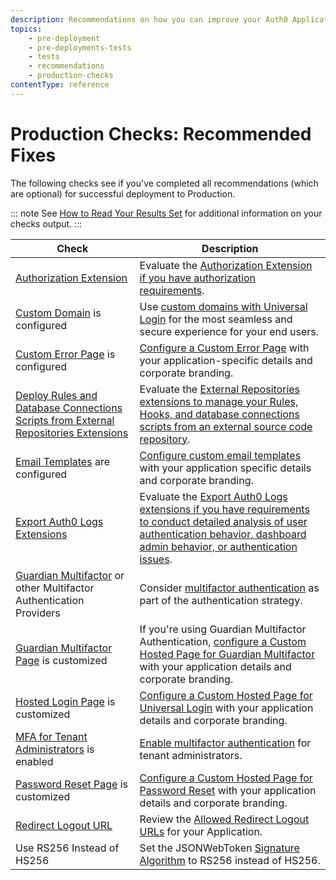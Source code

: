 ```yaml
---
description: Recommendations on how you can improve your Auth0 Application prior to production deployment
topics:
    - pre-deployment
    - pre-deployments-tests
    - tests
    - recommendations
    - production-checks
contentType: reference
---
```


# Production Checks: Recommended Fixes

The following checks see if you've completed all recommendations (which are optional) for successful deployment to Production.

::: note
See [How to Read Your Results Set](/pre-deployment/how-to-run-test#how-to-read-your-results-set) for additional information on your checks output.
:::

| Check | Description |
| ---- | ----------- |
| [Authorization Extension](extensions/authorization-extension/v2) | Evaluate the [Authorization Extension if you have authorization requirements](${manage_url}/#/extensions). |
| [Custom Domain](custom-domains) is configured | Use [custom domains with Universal Login](${manage_url}/#/tenant/custom_domains) for the most seamless and secure experience for your end users. |
| [Custom Error Page](/hosted-pages/custom-error-pages) is configured | [Configure a Custom Error Page](${manage_url}/#/account) with your application-specific details and corporate branding. |
| [Deploy Rules and Database Connections Scripts from External Repositories Extensions](extensions#deploy-rules-and-database-connections-scripts-from-external-repositories) | Evaluate the [External Repositories extensions to manage your Rules, Hooks, and database connections scripts from an external source code repository](${manage_url}/#/extensions). |
| [Email Templates](/email/custom) are configured | [Configure custom email templates](${manage_url}/#/emails) with your application specific details and corporate branding. |
| [Export Auth0 Logs Extensions](extensions#export-auth0-logs-to-an-external-service) | Evaluate the [Export Auth0 Logs extensions if you have requirements to conduct detailed analysis of user authentication behavior, dashboard admin behavior, or authentication issues](${manage_url}/#/extensions). |
| [Guardian Multifactor](/multifactor-authentication) or other Multifactor Authentication Providers | Consider [multifactor authentication](${manage_url}/#/guardian) as part of the authentication strategy. |
| [Guardian Multifactor Page](/hosted-pages/guardian) is customized | If you're using Guardian Multifactor Authentication, [configure a Custom Hosted Page for Guardian Multifactor](${manage_url}/#/guardian_mfa_page) with your application details and corporate branding. |
| [Hosted Login Page](/hosted-pages/login) is customized | [Configure a Custom Hosted Page for Universal Login](${manage_url}/#/login_page) with your application details and corporate branding. |
| [MFA for Tenant Administrators](/tutorials/manage-dashboard-admins) is enabled | [Enable multifactor authentication](${manage_url}/#/account/admins) for tenant administrators. |
| [Password Reset Page](/hosted-pages/password-reset) is customized | [Configure a Custom Hosted Page for Password Reset](${manage_url}/#/password_reset) with your application details and corporate branding. |
| [Redirect Logout URL](/logout#set-the-allowed-logout-urls-at-the-account-level) | Review the [Allowed Redirect Logout URLs](${manage_url}/#/account/advanced) for your Application. |
| Use RS256 Instead of HS256 | Set the JSONWebToken [Signature Algorithm](/apis#signing-algorithms) to RS256 instead of HS256. |
